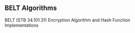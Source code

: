 BELT Algorithms
---------------

BELT (STB 34.101.31) Encryption Algorithm and Hash Function Implementations
